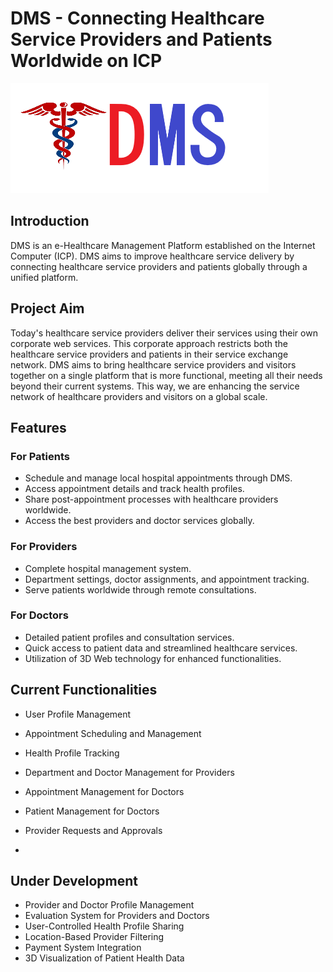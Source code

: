 # DMS  - Connecting Healthcare Service Providers and Patients Worldwide on ICP
<div> <img style="align:center" src="https://github.com/DMS-Internet-Computer/DMS/blob/main/DMS-LOGO.png"> </div>

## Introduction

DMS is an e-Healthcare Management Platform established on the Internet Computer (ICP). DMS aims to improve healthcare service delivery by connecting healthcare service providers and patients globally through a unified platform. 

## Project Aim

Today's healthcare service providers deliver their services using their own corporate web services. 
This corporate approach restricts both the healthcare service providers and patients in their service exchange network.
DMS aims to bring healthcare service providers and visitors together on a single platform that is more functional, meeting all their needs beyond their current systems. 
This way, we are enhancing the service network of healthcare providers and visitors on a global scale.

## Features

### For Patients

- Schedule and manage local hospital appointments through DMS.
- Access appointment details and track health profiles.
- Share post-appointment processes with healthcare providers worldwide.
- Access the best providers and doctor services globally.

### For Providers

- Complete hospital management system.
- Department settings, doctor assignments, and appointment tracking.
- Serve patients worldwide through remote consultations.

### For Doctors

- Detailed patient profiles and consultation services.
- Quick access to patient data and streamlined healthcare services.
- Utilization of 3D Web technology for enhanced functionalities.

## Current Functionalities

- User Profile Management

- Appointment Scheduling and Management
- Health Profile Tracking
- Department and Doctor Management for Providers
- Appointment Management for Doctors
- Patient Management for Doctors
- Provider Requests and Approvals
- 
## Under Development

- Provider and Doctor Profile Management
- Evaluation System for Providers and Doctors
- User-Controlled Health Profile Sharing
- Location-Based Provider Filtering
- Payment System Integration
- 3D Visualization of Patient Health Data
  
